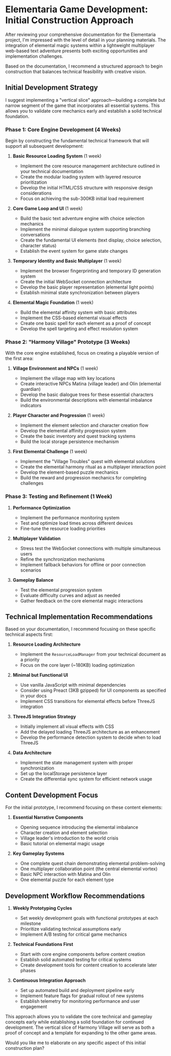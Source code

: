 # Elementaria Game Development: Initial Construction Approach

After reviewing your comprehensive documentation for the Elementaria project, I'm impressed with the level of detail in your planning materials. The integration of elemental magic systems within a lightweight multiplayer web-based text adventure presents both exciting opportunities and implementation challenges.

Based on the documentation, I recommend a structured approach to begin construction that balances technical feasibility with creative vision.

## Initial Development Strategy

I suggest implementing a "vertical slice" approach—building a complete but narrow segment of the game that incorporates all essential systems. This allows you to validate core mechanics early and establish a solid technical foundation.

### Phase 1: Core Engine Development (4 Weeks)

Begin by constructing the fundamental technical framework that will support all subsequent development:

1. **Basic Resource Loading System** (1 week)
   - Implement the core resource management architecture outlined in your technical documentation
   - Create the modular loading system with layered resource prioritization
   - Develop the initial HTML/CSS structure with responsive design considerations
   - Focus on achieving the sub-300KB initial load requirement

2. **Core Game Loop and UI** (1 week)
   - Build the basic text adventure engine with choice selection mechanics
   - Implement the minimal dialogue system supporting branching conversations
   - Create the fundamental UI elements (text display, choice selection, character status)
   - Establish the event system for game state changes

3. **Temporary Identity and Basic Multiplayer** (1 week)
   - Implement the browser fingerprinting and temporary ID generation system
   - Create the initial WebSocket connection architecture
   - Develop the basic player representation (elemental light points)
   - Establish minimal state synchronization between players

4. **Elemental Magic Foundation** (1 week)
   - Build the elemental affinity system with basic attributes
   - Implement the CSS-based elemental visual effects
   - Create one basic spell for each element as a proof of concept
   - Develop the spell targeting and effect resolution system

### Phase 2: "Harmony Village" Prototype (3 Weeks)

With the core engine established, focus on creating a playable version of the first area:

1. **Village Environment and NPCs** (1 week)
   - Implement the village map with key locations
   - Create interactive NPCs Matina (village leader) and Olin (elemental guardian)
   - Develop the basic dialogue trees for these essential characters
   - Build the environmental descriptions with elemental imbalance indicators

2. **Player Character and Progression** (1 week)
   - Implement the element selection and character creation flow
   - Develop the elemental affinity progression system
   - Create the basic inventory and quest tracking systems
   - Build the local storage persistence mechanism

3. **First Elemental Challenge** (1 week)
   - Implement the "Village Troubles" quest with elemental solutions
   - Create the elemental harmony ritual as a multiplayer interaction point
   - Develop the element-based puzzle mechanics
   - Build the reward and progression mechanics for completing challenges

### Phase 3: Testing and Refinement (1 Week)

1. **Performance Optimization**
   - Implement the performance monitoring system
   - Test and optimize load times across different devices
   - Fine-tune the resource loading priorities

2. **Multiplayer Validation**
   - Stress test the WebSocket connections with multiple simultaneous users
   - Refine the synchronization mechanisms
   - Implement fallback behaviors for offline or poor connection scenarios

3. **Gameplay Balance**
   - Test the elemental progression system
   - Evaluate difficulty curves and adjust as needed
   - Gather feedback on the core elemental magic interactions

## Technical Implementation Recommendations

Based on your documentation, I recommend focusing on these specific technical aspects first:

1. **Resource Loading Architecture**
   - Implement the `ResourceLoadManager` from your technical document as a priority
   - Focus on the core layer (~180KB) loading optimization

2. **Minimal but Functional UI**
   - Use vanilla JavaScript with minimal dependencies
   - Consider using Preact (3KB gzipped) for UI components as specified in your docs
   - Implement CSS transitions for elemental effects before ThreeJS integration

3. **ThreeJS Integration Strategy**
   - Initially implement all visual effects with CSS
   - Add the delayed loading ThreeJS architecture as an enhancement
   - Develop the performance detection system to decide when to load ThreeJS

4. **Data Architecture**
   - Implement the state management system with proper synchronization
   - Set up the localStorage persistence layer
   - Create the differential sync system for efficient network usage

## Content Development Focus

For the initial prototype, I recommend focusing on these content elements:

1. **Essential Narrative Components**
   - Opening sequence introducing the elemental imbalance
   - Character creation and element selection
   - Village leader's introduction to the world crisis
   - Basic tutorial on elemental magic usage

2. **Key Gameplay Systems**
   - One complete quest chain demonstrating elemental problem-solving
   - One multiplayer collaboration point (the central elemental vortex)
   - Basic NPC interaction with Matina and Olin
   - One elemental puzzle for each element type

## Development Workflow Recommendations

1. **Weekly Prototyping Cycles**
   - Set weekly development goals with functional prototypes at each milestone
   - Prioritize validating technical assumptions early
   - Implement A/B testing for critical game mechanics

2. **Technical Foundations First**
   - Start with core engine components before content creation
   - Establish solid automated testing for critical systems
   - Create development tools for content creation to accelerate later phases

3. **Continuous Integration Approach**
   - Set up automated build and deployment pipeline early
   - Implement feature flags for gradual rollout of new systems
   - Establish telemetry for monitoring performance and user engagement

This approach allows you to validate the core technical and gameplay concepts early while establishing a solid foundation for continued development. The vertical slice of Harmony Village will serve as both a proof of concept and a template for expanding to the other game areas.

Would you like me to elaborate on any specific aspect of this initial construction plan?